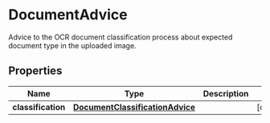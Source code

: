 

# DocumentAdvice

Advice to the OCR document classification process about expected document type in the uploaded image.

## Properties

| Name | Type | Description | Notes |
|------------ | ------------- | ------------- | -------------|
|**classification** | [**DocumentClassificationAdvice**](DocumentClassificationAdvice.md) |  |  [optional] |



